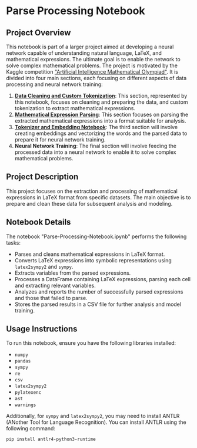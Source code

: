 # Parse Processing Notebook

## Project Overview
This notebook is part of a larger project aimed at developing a neural network capable of understanding natural language, LaTeX, and mathematical expressions. The ultimate goal is to enable the network to solve complex mathematical problems. The project is motivated by the Kaggle competition ["Artificial Intelligence Mathematical Olympiad"](https://www.kaggle.com/competitions/ai-mathematical-olympiad-prize). It is divided into four main sections, each focusing on different aspects of data processing and neural network training:

1. **[Data Cleaning and Custom Tokenization](https://github.com/luccifer00/Data-Analyst-Data-Wrangling-Data-Cleaning)**: This section, represented by this notebook, focuses on cleaning and preparing the data, and custom tokenization to extract mathematical expressions.
2. **[Mathematical Expression Parsing](https://github.com/luccifer00/Data-Scientist-Symbolic-Processing)**: This section focuses on parsing the extracted mathematical expressions into a format suitable for analysis.
3. **[Tokenizer and Embedding Notebook](https://github.com/luccifer00/Data-Scientist-Advanced-Topics-Feature-Engineering-Text-And-Math-Tokenization-And-Embedding)**: The third section will involve creating embeddings and vectorizing the words and the parsed data to prepare it for neural network training.
4. **Neural Network Training**: The final section will involve feeding the processed data into a neural network to enable it to solve complex mathematical problems.

## Project Description
This project focuses on the extraction and processing of mathematical expressions in LaTeX format from specific datasets. The main objective is to prepare and clean these data for subsequent analysis and modeling.

## Notebook Details
The notebook "Parse-Processing-Notebook.ipynb" performs the following tasks:
- Parses and cleans mathematical expressions in LaTeX format.
- Converts LaTeX expressions into symbolic representations using `latex2sympy2` and `sympy`.
- Extracts variables from the parsed expressions.
- Processes a DataFrame containing LaTeX expressions, parsing each cell and extracting relevant variables.
- Analyzes and reports the number of successfully parsed expressions and those that failed to parse.
- Stores the parsed results in a CSV file for further analysis and model training.

## Usage Instructions
To run this notebook, ensure you have the following libraries installed:
- `numpy`
- `pandas`
- `sympy`
- `re`
- `csv`
- `latex2sympy2`
- `pylatexenc`
- `ast`
- `warnings`

Additionally, for `sympy` and `latex2sympy2`, you may need to install ANTLR (ANother Tool for Language Recognition). You can install ANTLR using the following command:
```bash
pip install antlr4-python3-runtime
